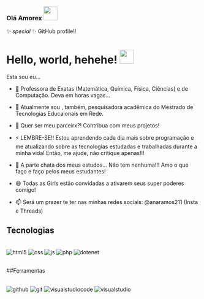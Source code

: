 
### Olá Amorex <img src="https://github.com/rajput2107/rajput2107/blob/master/Assets/Earth.gif" width="36px">

 ✨ _special_ ✨ GitHub profile!!

 # Hello, world, hehehe! <img src="https://github.com/rajput2107/rajput2107/blob/master/Assets/Earth.gif" width="36px">

Esta sou eu...

- 🔭 Professora de Exatas (Matemática, Química, Física, Ciências) e de Computação. Deva em horas vagas...
- 🌱 Atualmente sou , também, pesquisadora acadêmica do Mestrado de Tecnologias Educaionais em Rede.
- 👯 Quer ser meu parceirx?! Contribua com meus projetos!
- ⚡ LEMBRE-SE!! Estou aprendendo cada dia mais sobre programação e me atualizando sobre as tecnologias estudadas e trabalhadas durante a minha vida! Então, me ajude, não critique apenas!!!
- 🤔 A parte chata dos meus estudos... Não tem nenhuma!!! Amo o que faço e faço pelos meus estudantes!
- 😄 Todas as Girls estão convidadas a ativarem seus super poderes comigo!

- 📫 Será um prazer te ter nas minhas redes sociais: @anaramos211 (Insta e Threads)

## Tecnologias 

<br>
<div style="display: inline_block">
  <img align="center" alt="html5" src="https://img.shields.io/badge/HTML5-E34F26?style=for-the-badge&logo=html5&logoColor=white" />
  <img align="center" alt="css" src="https://img.shields.io/badge/CSS3-1572B6?style=for-the-badge&logo=css3&logoColor=white" />
  <img align="center" alt="js" src="https://img.shields.io/badge/JavaScript-F7DF1E?style=for-the-badge&logo=javascript&logoColor=black" />
  <img align="center" alt="php" src="https://img.shields.io/badge/PHP-BF40BF?style=for-the-badge&logo=php&logoColor=white" />
  <img align="center" alt="dotenet" src="https://img.shields.io/badge/.NET-5C2D91?style=flat-square&logo=.net&logoColor=white" />
   
</div>
<br/>

##Ferramentas

<br>
<div style="display: inline_block">
 
<img align="center" alt="github" src="https://img.shields.io/badge/GitHub-100000?style=flat-square&logo=github&logoColor=white" />
<img align="center" alt="git" src="https://img.shields.io/badge/GIT-E44C30?style=flat-square&logo=git&logoColor=white" />
<img align="center" alt="visualstudiocode" src="https://img.shields.io/badge/Visual%20Studio%20Code-0078d7.svg?style=flat-square&flat-squarelogo=visual-studio-code&logoColor=white" />
<img align="center" alt="visualstudio" src="https://img.shields.io/badge/Visual%20Studio-5C2D91.svg?style=flat-square&logo=visual-studio&logoColor=white" />

</div>
<br/>
